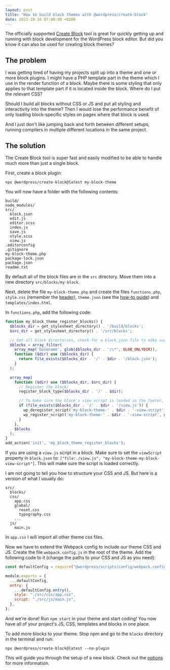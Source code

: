```yaml
---
layout: post
title: "How to build block themes with @wordpress/create-block"
date: 2023-10-16 07:00:00 +0200
---
```


The officially supported <a href="https://developer.wordpress.org/block-editor/reference-guides/packages/packages-create-block/" target="_blank">Create Block</a> tool is great for quickly getting up and running with block development for the WordPress block editor. But did you know it can also be used for creating block themes?

## The problem

I was getting tired of having my projects split up into a theme and one or more block plugins. I might have a PHP template part in the theme which I use in the render function of a block. Maybe there is some styling that only applies to that template part if it is located inside the block. Where do I put the relevant CSS?

Should I build all blocks without CSS or JS and put all styling and interactivity into the theme? Then I would lose the performance benefit of only loading block-specific styles on pages where that block is used.

And I just don't like jumping back and forth between different setups, running compilers in multiple different locations in the same project.

## The solution

The Create Block tool is super fast and easily modified to be able to handle much more than just a single block.

First, create a block plugin:

```
npx @wordpress/create-block@latest my-block-theme
```

You will now have a folder with the following contents:

```
build/
node_modules/
src/
  block.json
  edit.js
  editor.scss
  index.js
  save.js
  style.scss
  view.js
.editorconfig
.gitignore
my-block-theme.php
package-lock.json
package.json
readme.txt
```

By default all of the block files are in the `src` directory. Move them into a new directory `src/blocks/my-block`.

Next, delete the file `my-block-theme.php` and create the files `functions.php`, `style.css` (remember the <a href="https://developer.wordpress.org/themes/basics/main-stylesheet-style-css/" target="_blank">header</a>), `theme.json` (see the <a href="https://developer.wordpress.org/block-editor/how-to-guides/themes/theme-json/" target="_blank">how-to guide</a>) and `templates/index.html`.

In `functions.php`, add the following code:

```php
function my_block_theme_register_blocks() {
  $blocks_dir = get_stylesheet_directory() . '/build/blocks';
  $src_dir = get_stylesheet_directory() . '/src/blocks';

  // Get all block directories, check for a block.json file to make sure it is in fact a block.
  $blocks = array_filter(
    array_map('basename', glob($blocks_dir . '/\*', GLOB_ONLYDIR)),
    function ($dir) use ($blocks_dir) {
      return file_exists($blocks_dir . '/' . $dir . '/block.json');
    }
  );

  array_map(
    function ($dir) use ($blocks_dir, $src_dir) {
      // Register the block!
      register_block_type($blocks_dir . '/' . $dir);

      // To make sure the block's view script is loaded in the footer, deregister it, and register it again.
      if (file_exists($blocks_dir . '/' . $dir . '/view.js')) {
        wp_deregister_script('my-block-theme-' . $dir . '-view-script');
        wp_register_script('my-block-theme-' . $dir . '-view-script', get_template_directory_uri() . '/build/blocks/' . $dir . '/view.js', [], '0.1.0', true);
      }
    },
    $blocks
  );
}
add_action('init', 'my_block_theme_register_blocks');
```

If you are using a `view.js` script in a block. Make sure to set the `viewScript` property in `block.json` to: `["file:./view.js", "my-block-theme-my-block-view-script"]`. This will make sure the script is loaded correctly.

I am not going to tell you how to structure your CSS and JS. But here is a version of what I usually do:

```
src/
  blocks/
  css/
    app.css
    global/
      reset.css
      typography.css
    ...
  js/
    main.js
```

In `app.css` I will import all other theme css files.

Now we have to extend the Webpack config to include our theme CSS and JS. Create the file `webpack.config.js` in the root of the theme. Add the following code to it (change the paths to your CSS and JS as you need):

```js
const defaultConfig = require("@wordpress/scripts/config/webpack.config");

module.exports = {
  ...defaultConfig,
  entry: {
    ...defaultConfig.entry(),
    style: "./src/css/app.css",
    script: "./src/js/main.js",
  },
};
```

And we're done! Run `npm start` in your theme and start coding! You now have all of your project's JS, CSS, templates and blocks in one place.

To add more blocks to your theme. Stop npm and go to the `blocks` directory in the terminal and run:

```
npx @wordpress/create-block@latest --no-plugin
```

This will guide you through the setup of a new block. Check out the <a href="https://developer.wordpress.org/block-editor/reference-guides/packages/packages-create-block/#options">options</a> for more information.
